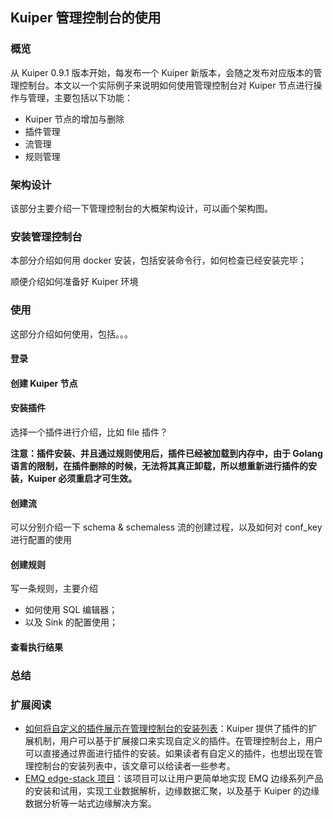 ## Kuiper 管理控制台的使用

### 概览

从 Kuiper 0.9.1 版本开始，每发布一个 Kuiper 新版本，会随之发布对应版本的管理控制台。本文以一个实际例子来说明如何使用管理控制台对 Kuiper 节点进行操作与管理，主要包括以下功能：

- Kuiper 节点的增加与删除
- 插件管理
- 流管理
- 规则管理

### 架构设计

该部分主要介绍一下管理控制台的大概架构设计，可以画个架构图。

### 安装管理控制台

本部分介绍如何用 docker 安装，包括安装命令行，如何检查已经安装完毕；

顺便介绍如何准备好 Kuiper 环境

### 使用

这部分介绍如何使用，包括。。。

#### 登录



#### 创建 Kuiper 节点



#### 安装插件

选择一个插件进行介绍，比如 file 插件？



**注意：插件安装、并且通过规则使用后，插件已经被加载到内存中，由于 Golang 语言的限制，在插件删除的时候，无法将其真正卸载，所以想重新进行插件的安装，Kuiper 必须重启才可生效。**

#### 创建流

可以分别介绍一下 schema & schemaless 流的创建过程，以及如何对 conf_key 进行配置的使用



#### 创建规则

写一条规则，主要介绍

- 如何使用 SQL 编辑器；
- 以及 Sink 的配置使用；



#### 查看执行结果



### 总结



### 扩展阅读

- [如何将自定义的插件展示在管理控制台的安装列表](plugins_in_manager.md)：Kuiper 提供了插件的扩展机制，用户可以基于扩展接口来实现自定义的插件。在管理控制台上，用户可以直接通过界面进行插件的安装。如果读者有自定义的插件，也想出现在管理控制台的安装列表中，该文章可以给读者一些参考。
- [EMQ edge-stack 项目](https://github.com/emqx/edge-stack)：该项目可以让用户更简单地实现 EMQ 边缘系列产品的安装和试用，实现工业数据解析，边缘数据汇聚，以及基于 Kuiper 的边缘数据分析等一站式边缘解决方案。


